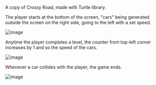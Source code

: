 A copy of Crossy Road, made with Turtle library.

The player starts at the bottom of the screen, "cars" being generated outside the screen on the right side, going to the left with a set speed.

![image](https://github.com/user-attachments/assets/afd64654-422d-4c8e-b2a6-d98de2952dd8)

Anytime the player completes a level, the counter from top-left corner increases by 1 and so the speed of the cars.

![image](https://github.com/user-attachments/assets/ab3cd370-6b2f-4919-9653-460b959f77e9)

Whenever a car collides with the player, the game ends.

![image](https://github.com/user-attachments/assets/c5ceca29-391a-49ea-81c5-e198fd592b23)


